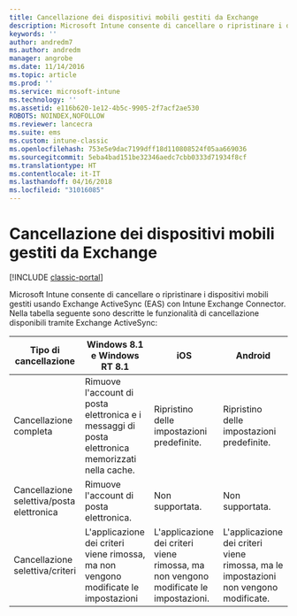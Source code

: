 ```yaml
---
title: Cancellazione dei dispositivi mobili gestiti da Exchange
description: Microsoft Intune consente di cancellare o ripristinare i dispositivi mobili gestiti usando Exchange ActiveSync (EAS) con Intune Exchange Connector
keywords: ''
author: andredm7
ms.author: andredm
manager: angrobe
ms.date: 11/14/2016
ms.topic: article
ms.prod: ''
ms.service: microsoft-intune
ms.technology: ''
ms.assetid: e116b620-1e12-4b5c-9905-2f7acf2ae530
ROBOTS: NOINDEX,NOFOLLOW
ms.reviewer: lancecra
ms.suite: ems
ms.custom: intune-classic
ms.openlocfilehash: 753e5e9dac7199dff18d110808524f05aa669036
ms.sourcegitcommit: 5eba4bad151be32346aedc7cbb0333d71934f8cf
ms.translationtype: HT
ms.contentlocale: it-IT
ms.lasthandoff: 04/16/2018
ms.locfileid: "31016085"
---
```

# <a name="wipe-for-exchange-managed-mobile-devices"></a>Cancellazione dei dispositivi mobili gestiti da Exchange

[!INCLUDE [classic-portal](../includes/classic-portal.md)]

Microsoft Intune consente di cancellare o ripristinare i dispositivi mobili gestiti usando Exchange ActiveSync (EAS) con Intune Exchange Connector. Nella tabella seguente sono descritte le funzionalità di cancellazione disponibili tramite Exchange ActiveSync:


|      Tipo di cancellazione       |              Windows 8.1 e Windows RT 8.1              |                            iOS                             |                          Android                          |
|-------------------------|----------------------------------------------------------|------------------------------------------------------------|-----------------------------------------------------------|
|        Cancellazione completa        |          Rimuove l'account di posta elettronica e i messaggi di posta elettronica memorizzati nella cache.           |                      Ripristino delle impostazioni predefinite.                       |                      Ripristino delle impostazioni predefinite.                       |
|  Cancellazione selettiva/posta elettronica   |                  Rimuove l'account di posta elettronica.                  |                       Non supportata.                       |                      Non supportata.                       |
| Cancellazione selettiva/criteri | L'applicazione dei criteri viene rimossa, ma non vengono modificate le impostazioni | L'applicazione dei criteri viene rimossa, ma non vengono modificate le impostazioni. | L'applicazione dei criteri viene rimossa, ma le impostazioni non vengono modificate. |

